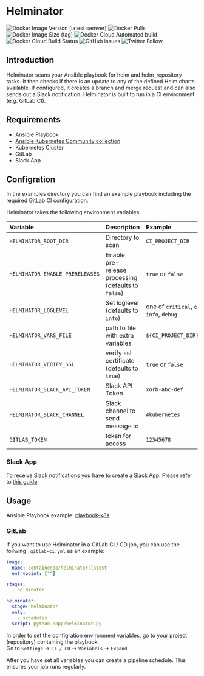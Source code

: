 # Helminator

![Docker Image Version (latest semver)](https://img.shields.io/docker/v/containeroo/helminator?style=flat-square)
![Docker Pulls](https://img.shields.io/docker/pulls/containeroo/helminator?style=flat-square)
![Docker Image Size (tag)](https://img.shields.io/docker/image-size/containeroo/helminator/latest?style=flat-square)
![Docker Cloud Automated build](https://img.shields.io/docker/cloud/automated/containeroo/helminator?style=flat-square)
![Docker Cloud Build Status](https://img.shields.io/docker/cloud/build/containeroo/helminator?style=flat-square)
![GitHub issues](https://img.shields.io/github/issues/containeroo/helminator?style=flat-square)
![Twitter Follow](https://img.shields.io/twitter/follow/containeroo?style=social)

## Introduction

Helminator scans your Ansible playbook for helm and helm_repository tasks.
It then checks if there is an update to any of the defined Helm charts available. If configured, it creates a branch and merge request and can also sends out a Slack notification.
Helminator is built to run in a CI environment (e.g. GitLab CI).

## Requirements

- Ansible Playbook
- [Ansible Kubernetes Community collection](https://github.com/ansible-collections/community.kubernetes)
- Kubernetes Cluster
- GitLab
- Slack App

## Configration

In the examples directory you can find an example playbook including the required GitLab CI configuration.

Helminator takes the following environment variables:

| Variable                        | Description                                         | Example                                                |
| :------------------------------ | :-------------------------------------------------- | :----------------------------------------------------- |
| `HELMINATOR_ROOT_DIR`           | Directory to scan                                   | `CI_PROJECT_DIR`                                       |
| `HELMINATOR_ENABLE_PRERELEASES` | Enable pre-release processing (defaults to `false`) | `true` or `false`                                      |
| `HELMINATOR_LOGLEVEL`           | Set loglevel (defaults to `info`)                   | one of `critical`, `error`, `warning`, `info`, `debug` |
| `HELMINATOR_VARS_FILE`          | path to file with extra variables                   | `${CI_PROJECT_DIR}/vars/main.yml`                      |
| `HELMINATOR_VERIFY_SSL`         | verify ssl certificate (defaults to `true`)         | `true` or `false`                                      |
| `HELMINATOR_SLACK_API_TOKEN`    | Slack API Token                                     | `xorb-abc-def`                                         |
| `HELMINATOR_SLACK_CHANNEL`      | Slack channel to send message to                    | `#kubernetes`                                          |
| `GITLAB_TOKEN`                  | token for access                                    | `12345678`                                             |

### Slack App

To receive Slack notifications you have to create a Slack App. Please refer to [this guide](https://github.com/slackapi/python-slackclient/blob/master/tutorial/01-creating-the-slack-app.md).

## Usage

Ansible Playbook example: [playbook-k8s](https://github.com/containeroo/playbook-k8s)

### GitLab

If you want to use Helminator in a GitLab CI / CD job, you can use the follwing `.gitlab-ci.yml` as an example:

```yaml
image:
  name: containeroo/helminator:latest
  entrypoint: [""]

stages:
  - helminator

helminator:
  stage: helminator
  only:
    - schedules
  script: python /app/helminator.py
```

In order to set the configration environment variables, go to your project (repository) containing the playbook.  
Go to `Settings` -> `CI / CD` -> `Variabels` -> `Expand`.

After you have set all variables you can create a pipeline schedule. This ensures your job runs regularly.
